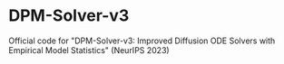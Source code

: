 # DPM-Solver-v3
Official code for "DPM-Solver-v3: Improved Diffusion ODE Solvers with Empirical Model Statistics" (NeurIPS 2023)
